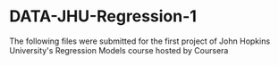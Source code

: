 # DATA-JHU-Regression-1
The following files were submitted for the first project of John Hopkins University's Regression Models  course hosted by Coursera
